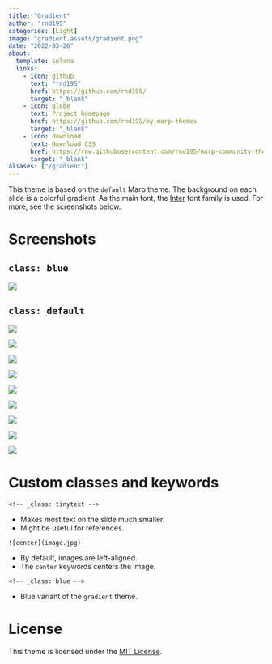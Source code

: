 ```yaml
---
title: "Gradient"
author: "rnd195"
categories: [Light]
image: "gradient.assets/gradient.png"
date: "2022-03-26"
about:
  template: solana
  links:
    - icon: github
      text: "rnd195"
      href: https://github.com/rnd195/
      target: "_blank"
    - icon: globe
      text: Project homepage
      href: https://github.com/rnd195/my-marp-themes
      target: "_blank"
    - icon: download
      text: Download CSS
      href: https://raw.githubusercontent.com/rnd195/marp-community-themes/live/themes/gradient.css
      target: "_blank"
aliases: ["/gradient"]
---
```


This theme is based on the `default` Marp theme. The background on each slide is a colorful gradient. As the main font, the [Inter](https://github.com/rsms/inter) font family is used. For more, see the screenshots below.

# Screenshots

## `class: blue`

![](gradient.assets/gradient_page-0000.jpg)

## `class: default`

![](gradient.assets/gradient_page-0001.jpg)

![](gradient.assets/gradient_page-0002.jpg)

![](gradient.assets/gradient_page-0003.jpg)

![](gradient.assets/gradient_page-0004.jpg)

![](gradient.assets/gradient_page-0005.jpg)

![](gradient.assets/gradient_page-0006.jpg)

![](gradient.assets/gradient_page-0007.jpg)

![](gradient.assets/gradient_page-0008.jpg)

![](gradient.assets/gradient_page-0009.jpg)

# Custom classes and keywords

`<!-- _class: tinytext -->`

- Makes most text on the slide much smaller.
- Might be useful for references.

`![center](image.jpg)`

- By default, images are left-aligned.
- The `center` keywords centers the image.

`<!-- _class: blue -->`

- Blue variant of the `gradient` theme.

# License

This theme is licensed under the [MIT License](https://github.com/rnd195/my-marp-themes/blob/live/LICENSE).